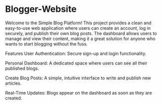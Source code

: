 # Blogger-Website
Welcome to the Simple Blog Platform! This project provides a clean and easy-to-use web application where users can create an account, log in securely, and publish their own blog posts. The dashboard allows users to manage and view their content, making it a great solution for anyone who wants to start blogging without the fuss.

Features
User Authentication: Secure sign-up and login functionality.

Personal Dashboard: A dedicated space where users can see all their published blogs.

Create Blog Posts: A simple, intuitive interface to write and publish new articles.

Real-Time Updates: Blogs appear on the dashboard as soon as they are created.
